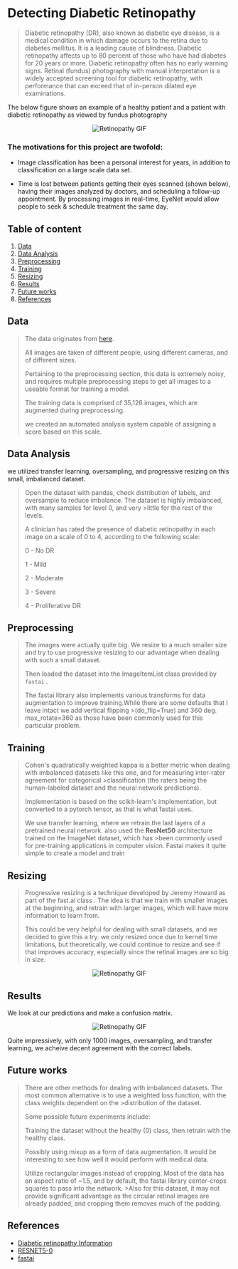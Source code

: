 
# Detecting Diabetic Retinopathy 

> Diabetic retinopathy (DR), also known as diabetic eye disease, is a medical condition in which damage occurs to the retina due to diabetes mellitus. It is a leading cause of
> blindness. Diabetic retinopathy affects up to 80 percent of those who have had diabetes for 20 years or more. Diabetic retinopathy often has no early warning signs. Retinal 
> (fundus) photography with manual interpretation is a widely accepted screening tool for diabetic retinopathy, with performance that can exceed that of in-person dilated eye 
> examinations.

The below figure shows an example of a healthy patient and a patient with diabetic retinopathy as viewed by fundus photography

<p align = "center">
<img align="center" src="https://user-images.githubusercontent.com/63184114/142764783-d787759a-6e19-4543-bf4c-6bc115e00c28.png" alt="Retinopathy GIF"/>
</p>

### The motivations for this project are twofold:

- Image classification has been a personal interest for years, in addition to classification on a large scale data set.

- Time is lost between patients getting their eyes scanned (shown below), having their images analyzed by doctors, and scheduling a follow-up appointment. By processing images in real-time, EyeNet would allow people to seek & schedule treatment the same day.
## Table of content

1. [Data](#data)
2. [ Data Analysis](#data-analysis)
3. [Preprocessing](#preprocessing)
4. [Training](#training)
5. [Resizing](#resizing)
6. [Results](#results)
7. [Future works](#future-works)
8. [References](#references)

## Data 
>The data originates from  [here](https://www.kaggle.com/c/diabetic-retinopathy-detection/data). 
>
>All images are taken of different people, using different cameras, and of different sizes.
>
> Pertaining to the preprocessing section, this data is extremely noisy, and requires multiple preprocessing steps to get all images to a useable format for training a model.
> 
>The training data is comprised of 35,126 images, which are augmented during preprocessing.
>
>we created an automated analysis system capable of assigning a score based on this scale.
>

## Data Analysis
we utilized transfer learning, oversampling, and progressive resizing on this small, imbalanced dataset. 
> Open the dataset with pandas, check distribution of labels, and oversample to reduce imbalance. The dataset is highly imbalanced, with many samples for level 0, and very >little for the rest of the levels.
> 
>A clinician has rated the presence of diabetic retinopathy in each image on a scale of 0 to 4, according to the following scale:
>
>0 - No DR
>
>1 - Mild
>
>2 - Moderate
>
>3 - Severe
>
>4 - Proliferative DR
>

## Preprocessing
> The images were actually quite big. We  resize to a much smaller size and try to use progressive resizing to our advantage when dealing with such a small dataset.  
> 
> Then loaded the dataset into the ImageItemList class provided by `fastai` .
> 
> The fastai library also implements various transforms for data augmentation to improve training.While there are some defaults that I leave intact we add vertical flipping >(do_flip=True) and 360 deg. max_rotate=360 as those have been commonly used for this particular problem.

## Training
>Cohen's quadratically weighted kappa  is a better metric when dealing with imbalanced datasets like this one, and for measuring inter-rater agreement for categorical >classification (the raters being the human-labeled dataset and the neural network predictions).
>
> Implementation is based on the scikit-learn's implementation, but converted to a pytorch tensor, as that is what fastai uses.
> 
>We use transfer learning, where we retrain the last layers of a pretrained neural network. also used the **ResNet50** architecture trained on the ImageNet dataset, which has >been commonly used for pre-training applications in computer vision. Fastai makes it quite simple to create a model and train


## Resizing
>Progressive resizing is a technique developed by Jeremy Howard as part of the fast.ai class . The idea is that we train with smaller images at the beginning, and retrain with larger images, which will have more information to learn from.
>
> This could be very helpful for dealing with small datasets, and we decided to give this a try. we only resized once due to kernel time limitations, but theoretically, we could continue to resize and see if that improves accuracy, especially since the retinal images are so big in size.

<p align = "center">
<img align="center" src="https://user-images.githubusercontent.com/63184114/142775839-1f82cc04-ee9d-4607-b233-a340ed9a9d38.png" alt="Retinopathy GIF"/>
</p>

## Results
We look at our predictions and make a confusion matrix.
<p align = "center">
<img align="center" src="https://user-images.githubusercontent.com/63184114/142775739-1eb595bb-5161-4a7e-91f3-18f7ac66b316.png" alt="Retinopathy GIF"/>
</p>
Quite impressively, with only 1000 images, oversampling, and transfer learning, we acheive decent agreement with the correct labels.

## Future works
>There are other methods for dealing with imbalanced datasets. The most common alternative is to use a weighted loss function, with the class weights dependent on the >distribution of the dataset.
>
>Some possible future experiments include:
>
>Training the dataset without the healthy (0) class, then retrain with the healthy class.
>
>Possibly using mixup as a form of data augmentation. It would be interesting to see how well it would perform with medical data.
>
>Utilize rectangular images instead of cropping. Most of the data has an aspect ratio of ~1.5, and by default, the fastai library center-crops squares to pass into the network. >Also for this dataset, it may not provide significant advantage as the circular retinal images are already padded, and cropping them removes much of the padding.

## References

- [Diabetic retinopathy Information](https://www.nei.nih.gov/learn-about-eye-health/eye-conditions-and-diseases/diabetic-retinopathy)
- [RESNET5-0]( https://iq.opengenus.org/resnet50-architecture/#:~:text=ResNet50%20is%20a%20variant%20of,explored%20ResNet50%20architecture%20in%20depth.)
- [fastai](https://www.fast.ai/)
